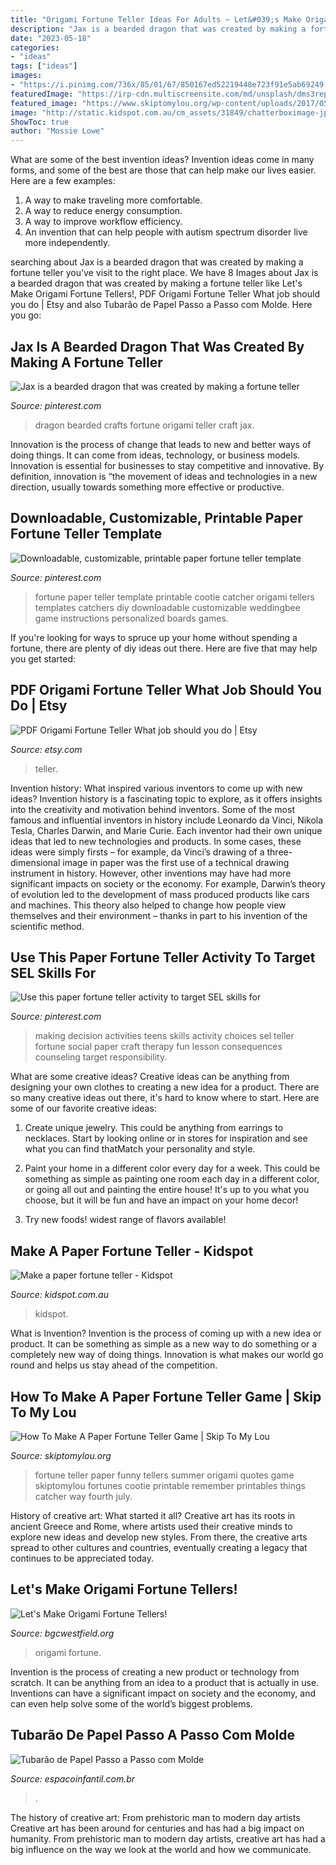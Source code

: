 ```yaml
---
title: "Origami Fortune Teller Ideas For Adults ~ Let&#039;s Make Origami Fortune Tellers!"
description: "Jax is a bearded dragon that was created by making a fortune teller"
date: "2023-05-18"
categories:
- "ideas"
tags: ["ideas"]
images:
- "https://i.pinimg.com/736x/85/01/67/850167ed52219448e723f91e5ab69249.jpg"
featuredImage: "https://irp-cdn.multiscreensite.com/md/unsplash/dms3rep/multi/photo-1583860146849-24d81249391c.jpg"
featured_image: "https://www.skiptomylou.org/wp-content/uploads/2017/05/isly-fortune-teller-3.jpeg"
image: "http://static.kidspot.com.au/cm_assets/31849/chatterboximage-jpg-20151022124908.JPG~q75,dx720y432u1r1gg,c--.jpg"
ShowToc: true
author: "Mossie Lowe"
---
```



What are some of the best invention ideas?
Invention ideas come in many forms, and some of the best are those that can help make our lives easier. Here are a few examples: 
1. A way to make traveling more comfortable. 
2. A way to reduce energy consumption. 
3. A way to improve workflow efficiency. 
4. An invention that can help people with autism spectrum disorder live more independently.

	

		
searching about Jax is a bearded dragon that was created by making a fortune teller you've visit to the right place. We have 8 Images about Jax is a bearded dragon that was created by making a fortune teller like Let&#039;s Make Origami Fortune Tellers!, PDF Origami Fortune Teller What job should you do | Etsy and also Tubarão de Papel Passo a Passo com Molde. Here you go:
		
    
## Jax Is A Bearded Dragon That Was Created By Making A Fortune Teller

<img loading=lazy src="https://i.pinimg.com/736x/81/ce/08/81ce08dea34eaaeb5bc4232b36354424--bearded-dragon-fortune-teller.jpg" onerror="this.onerror=null;this.src='https://tse4.mm.bing.net/th?id=OIP.EL5t_y7zNxAjCMXOa6J3UQHaFj&amp;pid=15.1';" alt="Jax is a bearded dragon that was created by making a fortune teller">

_Source: pinterest.com_

>dragon bearded crafts fortune origami teller craft jax. 

	

Innovation is the process of change that leads to new and better ways of doing things. It can come from ideas, technology, or business models. Innovation is essential for businesses to stay competitive and innovative. By definition, innovation is “the movement of ideas and technologies in a new direction, usually towards something more effective or productive.

    
## Downloadable, Customizable, Printable Paper Fortune Teller Template

<img loading=lazy src="https://i.pinimg.com/736x/3c/69/d5/3c69d56369d7d09014ec2a3951da95d9--paper-fortune-teller-paper-templates.jpg?b=t" onerror="this.onerror=null;this.src='https://tse2.mm.bing.net/th?id=OIP.2KpZDsDXDgQ6l9eVXNTeKAHaIL&amp;pid=15.1';" alt="Downloadable, customizable, printable paper fortune teller template">

_Source: pinterest.com_

>fortune paper teller template printable cootie catcher origami tellers templates catchers diy downloadable customizable weddingbee game instructions personalized boards games. 

	

If you're looking for ways to spruce up your home without spending a fortune, there are plenty of diy ideas out there. Here are five that may help you get started: 

    
## PDF Origami Fortune Teller What Job Should You Do | Etsy

<img loading=lazy src="https://i.etsystatic.com/8782915/r/il/03c8a8/1796206674/il_794xN.1796206674_7ygd.jpg" onerror="this.onerror=null;this.src='https://tse3.mm.bing.net/th?id=OIP.rAaDEUEqLkckY8eb1E5lxAHaHe&amp;pid=15.1';" alt="PDF Origami Fortune Teller What job should you do | Etsy">

_Source: etsy.com_

>teller. 

	

Invention history: What inspired various inventors to come up with new ideas?
Invention history is a fascinating topic to explore, as it offers insights into the creativity and motivation behind inventors. Some of the most famous and influential inventors in history include Leonardo da Vinci, Nikola Tesla, Charles Darwin, and Marie Curie. Each inventor had their own unique ideas that led to new technologies and products. In some cases, these ideas were simply firsts – for example, da Vinci’s drawing of a three-dimensional image in paper was the first use of a technical drawing instrument in history. However, other inventions may have had more significant impacts on society or the economy. For example, Darwin’s theory of evolution led to the development of mass produced products like cars and machines. This theory also helped to change how people view themselves and their environment – thanks in part to his invention of the scientific method.

    
## Use This Paper Fortune Teller Activity To Target SEL Skills For

<img loading=lazy src="https://i.pinimg.com/736x/85/01/67/850167ed52219448e723f91e5ab69249.jpg" onerror="this.onerror=null;this.src='https://tse3.mm.bing.net/th?id=OIP.Jax3v5VTdYdYK8o4pshLigHaM1&amp;pid=15.1';" alt="Use this paper fortune teller activity to target SEL skills for">

_Source: pinterest.com_

>making decision activities teens skills activity choices sel teller fortune social paper craft therapy fun lesson consequences counseling target responsibility. 

	

What are some creative ideas?
Creative ideas can be anything from designing your own clothes to creating a new idea for a product. There are so many creative ideas out there, it's hard to know where to start. Here are some of our favorite creative ideas:
1. Create unique jewelry. This could be anything from earrings to necklaces. Start by looking online or in stores for inspiration and see what you can find thatMatch your personality and style.

2. Paint your home in a different color every day for a week. This could be something as simple as painting one room each day in a different color, or going all out and painting the entire house! It's up to you what you choose, but it will be fun and have an impact on your home decor!

3. Try new foods! widest range of flavors available!

    
## Make A Paper Fortune Teller - Kidspot

<img loading=lazy src="http://static.kidspot.com.au/cm_assets/31849/chatterboximage-jpg-20151022124908.JPG~q75,dx720y432u1r1gg,c--.jpg" onerror="this.onerror=null;this.src='https://tse1.mm.bing.net/th?id=OIP.s9-NIDOZdNRg8OPlIOUCbAHaEc&amp;pid=15.1';" alt="Make a paper fortune teller - Kidspot">

_Source: kidspot.com.au_

>kidspot. 

	

What is Invention?
Invention is the process of coming up with a new idea or product. It can be something as simple as a new way to do something or a completely new way of doing things. Innovation is what makes our world go round and helps us stay ahead of the competition.

    
## How To Make A Paper Fortune Teller Game | Skip To My Lou

<img loading=lazy src="https://www.skiptomylou.org/wp-content/uploads/2017/05/isly-fortune-teller-3.jpeg" onerror="this.onerror=null;this.src='https://tse2.mm.bing.net/th?id=OIP.FMAetl2F8UyWY5ZMxM8dtwHaHa&amp;pid=15.1';" alt="How To Make A Paper Fortune Teller Game | Skip To My Lou">

_Source: skiptomylou.org_

>fortune teller paper funny tellers summer origami quotes game skiptomylou fortunes cootie printable remember printables things catcher way fourth july. 

	

History of creative art: What started it all?
Creative art has its roots in ancient Greece and Rome, where artists used their creative minds to explore new ideas and develop new styles. From there, the creative arts spread to other cultures and countries, eventually creating a legacy that continues to be appreciated today.

    
## Let&#039;s Make Origami Fortune Tellers!

<img loading=lazy src="https://irp-cdn.multiscreensite.com/md/unsplash/dms3rep/multi/photo-1583860146849-24d81249391c.jpg" onerror="this.onerror=null;this.src='https://tse1.mm.bing.net/th?id=OIP.4XNiYvh5t-TmmjHcQV3BgwHaE8&amp;pid=15.1';" alt="Let&#039;s Make Origami Fortune Tellers!">

_Source: bgcwestfield.org_

>origami fortune. 

	

Invention is the process of creating a new product or technology from scratch. It can be anything from an idea to a product that is actually in use. Inventions can have a significant impact on society and the economy, and can even help solve some of the world’s biggest problems.

    
## Tubarão De Papel Passo A Passo Com Molde

<img loading=lazy src="https://www.espacoinfantil.com.br/wp-content/uploads/2015/07/Tubarão-de-Papel-Passo-a-Passo-com-Molde-4.jpg" onerror="this.onerror=null;this.src='https://tse4.mm.bing.net/th?id=OIP.-Y65Eydar93TDDh228wQggHaHa&amp;pid=15.1';" alt="Tubarão de Papel Passo a Passo com Molde">

_Source: espacoinfantil.com.br_

>. 

	

The history of creative art: From prehistoric man to modern day artists
Creative art has been around for centuries and has had a big impact on humanity. From prehistoric man to modern day artists, creative art has had a big influence on the way we look at the world and how we communicate.

